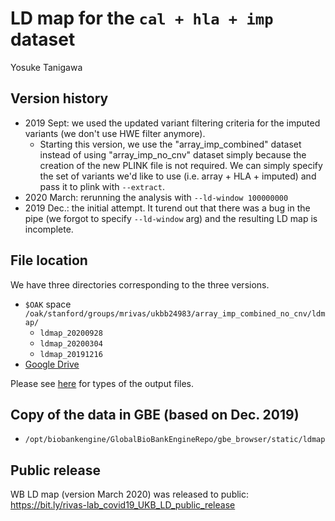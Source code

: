 # LD map for the `cal + hla + imp` dataset

Yosuke Tanigawa

## Version history

- 2019 Sept: we used the updated variant filtering criteria for the imputed variants (we don't use HWE filter anymore).
  - Starting this version, we use the "array_imp_combined" dataset instead of using "array_imp_no_cnv" dataset simply because the creation of the new PLINK file is not required. We can simply specify the set of variants we'd like to use (i.e. array + HLA + imputed) and pass it to plink with `--extract`.
- 2020 March: rerunning the analysis with `--ld-window 100000000`
- 2019 Dec.: the initial attempt. It turend out that there was a bug in the pipe (we forgot to specify `--ld-window` arg) and the resulting LD map is incomplete.

## File location

We have three directories corresponding to the three versions.

- `$OAK` space `/oak/stanford/groups/mrivas/ukbb24983/array_imp_combined_no_cnv/ldmap/`
  - `ldmap_20200928`
  - `ldmap_20200304`
  - `ldmap_20191216`
- [Google Drive](https://drive.google.com/drive/folders/1Jq62lwncX37zaAArLA1n8D1-PxHnkhpn)

Please see [here](https://github.com/rivas-lab/ukbb-tools/tree/master/14_LD_map) for types of the output files.

## Copy of the data in GBE (based on Dec. 2019)

- `/opt/biobankengine/GlobalBioBankEngineRepo/gbe_browser/static/ldmap`

## Public release

WB LD map (version March 2020) was released to public: https://bit.ly/rivas-lab_covid19_UKB_LD_public_release
